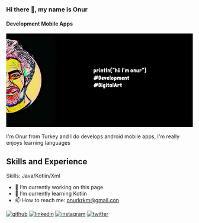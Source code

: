 ### Hi there 👋, my name is Onur
#### Development Mobile Apps
![Development Mobile Apps](https://github.com/onurkrkm/onurkrkm/blob/main/banner.jpg)

I'm Onur from Turkey and I do develops android mobile apps, I'm really enjoys learning languages
## Skills and Experience
Skills: Java/Kotlin/Xml

- 🔭 I’m currently working on this page. 
- 🌱 I’m currently learning Kotlin 
- 📫 How to reach me: onurkrkm@gmail.con 


[<img src='https://cdn.jsdelivr.net/npm/simple-icons@3.0.1/icons/github.svg' alt='github' height='40'>](https://github.com/https://github.com/onurkrkm/onurkrkm)  [<img src='https://cdn.jsdelivr.net/npm/simple-icons@3.0.1/icons/linkedin.svg' alt='linkedin' height='40'>](https://www.linkedin.com/in/https://www.linkedin.com/in/onur-kırkım-117994108//)  [<img src='https://cdn.jsdelivr.net/npm/simple-icons@3.0.1/icons/instagram.svg' alt='instagram' height='40'>](https://www.instagram.com/https://www.instagram.com/onurkirkim//)  [<img src='https://cdn.jsdelivr.net/npm/simple-icons@3.0.1/icons/twitter.svg' alt='twitter' height='40'>](https://twitter.com/https://twitter.com/YunusKrkm)  

